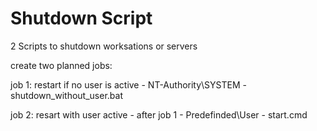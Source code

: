 # Shutdown Script

2 Scripts to shutdown worksations or servers

create two planned jobs:

job 1: restart if no user is active
		- NT-Authority\SYSTEM
		- shutdown_without_user.bat

job 2: resart with user active
		- after job 1
		- Predefinded\User
		- start.cmd